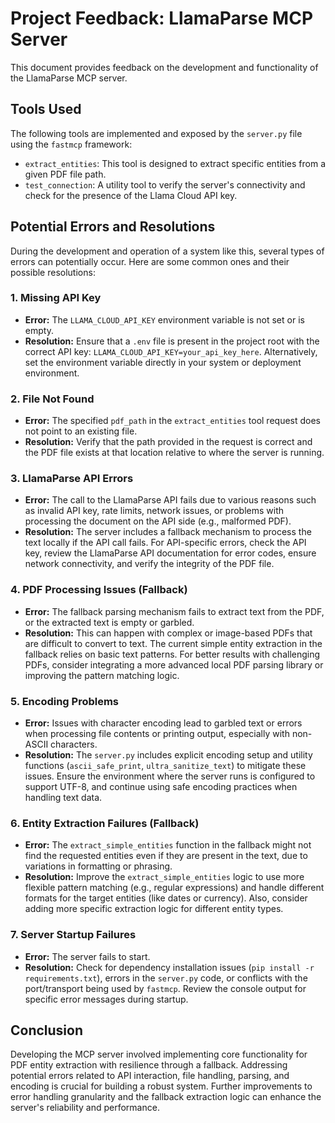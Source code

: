 # Project Feedback: LlamaParse MCP Server

This document provides feedback on the development and functionality of the LlamaParse MCP server.

## Tools Used

The following tools are implemented and exposed by the `server.py` file using the `fastmcp` framework:

-   `extract_entities`: This tool is designed to extract specific entities from a given PDF file path.
-   `test_connection`: A utility tool to verify the server's connectivity and check for the presence of the Llama Cloud API key.

## Potential Errors and Resolutions

During the development and operation of a system like this, several types of errors can potentially occur. Here are some common ones and their possible resolutions:

### 1. Missing API Key

-   **Error:** The `LLAMA_CLOUD_API_KEY` environment variable is not set or is empty.
-   **Resolution:** Ensure that a `.env` file is present in the project root with the correct API key: `LLAMA_CLOUD_API_KEY=your_api_key_here`. Alternatively, set the environment variable directly in your system or deployment environment.

### 2. File Not Found

-   **Error:** The specified `pdf_path` in the `extract_entities` tool request does not point to an existing file.
-   **Resolution:** Verify that the path provided in the request is correct and the PDF file exists at that location relative to where the server is running.

### 3. LlamaParse API Errors

-   **Error:** The call to the LlamaParse API fails due to various reasons such as invalid API key, rate limits, network issues, or problems with processing the document on the API side (e.g., malformed PDF).
-   **Resolution:** The server includes a fallback mechanism to process the text locally if the API call fails. For API-specific errors, check the API key, review the LlamaParse API documentation for error codes, ensure network connectivity, and verify the integrity of the PDF file.

### 4. PDF Processing Issues (Fallback)

-   **Error:** The fallback parsing mechanism fails to extract text from the PDF, or the extracted text is empty or garbled.
-   **Resolution:** This can happen with complex or image-based PDFs that are difficult to convert to text. The current simple entity extraction in the fallback relies on basic text patterns. For better results with challenging PDFs, consider integrating a more advanced local PDF parsing library or improving the pattern matching logic.

### 5. Encoding Problems

-   **Error:** Issues with character encoding lead to garbled text or errors when processing file contents or printing output, especially with non-ASCII characters.
-   **Resolution:** The `server.py` includes explicit encoding setup and utility functions (`ascii_safe_print`, `ultra_sanitize_text`) to mitigate these issues. Ensure the environment where the server runs is configured to support UTF-8, and continue using safe encoding practices when handling text data.

### 6. Entity Extraction Failures (Fallback)

-   **Error:** The `extract_simple_entities` function in the fallback might not find the requested entities even if they are present in the text, due to variations in formatting or phrasing.
-   **Resolution:** Improve the `extract_simple_entities` logic to use more flexible pattern matching (e.g., regular expressions) and handle different formats for the target entities (like dates or currency). Also, consider adding more specific extraction logic for different entity types.

### 7. Server Startup Failures

-   **Error:** The server fails to start.
-   **Resolution:** Check for dependency installation issues (`pip install -r requirements.txt`), errors in the `server.py` code, or conflicts with the port/transport being used by `fastmcp`. Review the console output for specific error messages during startup.

## Conclusion

Developing the MCP server involved implementing core functionality for PDF entity extraction with resilience through a fallback. Addressing potential errors related to API interaction, file handling, parsing, and encoding is crucial for building a robust system. Further improvements to error handling granularity and the fallback extraction logic can enhance the server's reliability and performance. 